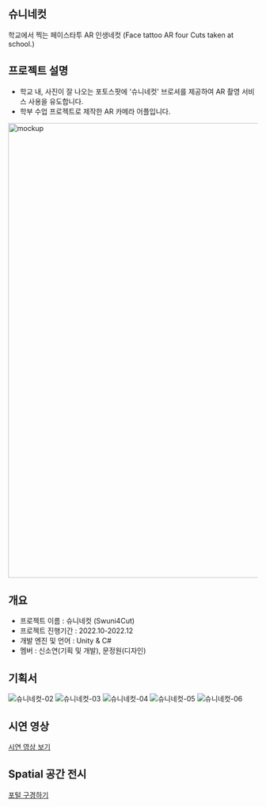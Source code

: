 ## 슈니네컷
학교에서 찍는 페이스타투 AR 인생네컷 (Face tattoo AR four Cuts taken at school.)


## 프로젝트 설명
- 학교 내, 사진이 잘 나오는 포토스팟에 '슈니네컷' 브로셔를 제공하여 AR 촬영 서비스 사용을 유도합니다.
- 학부 수업 프로젝트로 제작한 AR 카메라 어플입니다.
<img width="916" alt="mockup" src="https://github.com/soddengguri/Swuni4Cut/assets/88537867/f7d745d4-ae70-4d52-8bf7-dd8d2712dca4">


## 개요
- 프로젝트 이름 : 슈니네컷 (Swuni4Cut)
- 프로젝트 진행기간 : 2022.10-2022.12
- 개발 엔진 및 언어 : Unity & C#
- 멤버 : 신소연(기획 및 개발), 문정원(디자인)


## 기획서
![슈니네컷-02](https://github.com/soddengguri/Swuni4Cut/assets/88537867/7fd6a226-851f-4000-b5fa-c6163e8dad7e)
![슈니네컷-03](https://github.com/soddengguri/Swuni4Cut/assets/88537867/885465ee-5c7a-42cd-9d61-d00a54b259f0)
![슈니네컷-04](https://github.com/soddengguri/Swuni4Cut/assets/88537867/8326e019-bdc3-4018-8d8f-37cb80091ca8)
![슈니네컷-05](https://github.com/soddengguri/Swuni4Cut/assets/88537867/7274fc79-70c8-4aa5-a81c-bff430077fc1)
![슈니네컷-06](https://github.com/soddengguri/Swuni4Cut/assets/88537867/324805ca-caf8-4f14-b2c1-d14fc8d27286)


## 시연 영상
[시연 영상 보기](https://drive.google.com/file/d/18y2HuxMcXp2fxKbpu05jIMTMQAyO7LUY/view?usp=drive_link)


## Spatial 공간 전시
[포털 구경하기](https://www.spatial.io/s/soyeons-Virtual-Space-63a1ed79bff9f700011bca6a?share=1370396976383998651)
